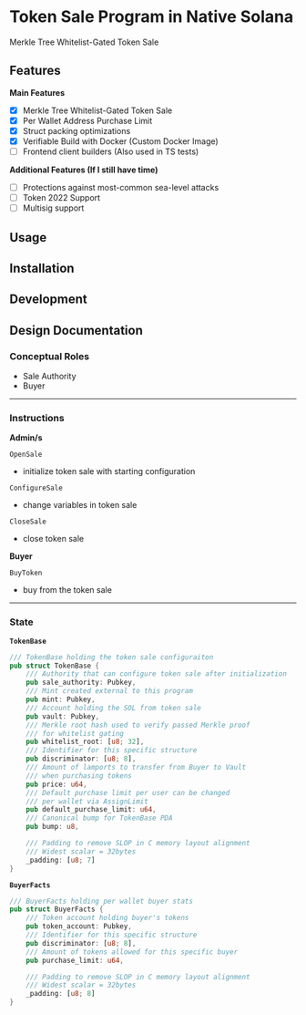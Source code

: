 # Token Sale Program in Native Solana

Merkle Tree Whitelist-Gated Token Sale

## Features
**Main Features**
- [x] Merkle Tree Whitelist-Gated Token Sale
- [x] Per Wallet Address Purchase Limit
- [x] Struct packing optimizations
- [x] Verifiable Build with Docker (Custom Docker Image)
- [ ] Frontend client builders (Also used in TS tests)

**Additional Features (If I still have time)**
- [ ] Protections against most-common sea-level attacks
- [ ] Token 2022 Support
- [ ] Multisig support

## Usage

## Installation 

## Development

## Design Documentation

### Conceptual Roles
- Sale Authority
- Buyer

<hr />

### Instructions

**Admin/s**

`OpenSale`
- initialize token sale with starting configuration

`ConfigureSale`
- change variables in token sale

`CloseSale`
- close token sale

**Buyer**

`BuyToken`
- buy from the token sale

<hr />

### State

**`TokenBase`**

```rust
/// TokenBase holding the token sale configuraiton
pub struct TokenBase {
    /// Authority that can configure token sale after initialization
    pub sale_authority: Pubkey,
    /// Mint created external to this program
    pub mint: Pubkey,
    /// Account holding the SOL from token sale
    pub vault: Pubkey,
    /// Merkle root hash used to verify passed Merkle proof
    /// for whitelist gating
    pub whitelist_root: [u8; 32],
    /// Identifier for this specific structure
    pub discriminator: [u8; 8],
    /// Amount of lamports to transfer from Buyer to Vault 
    /// when purchasing tokens
    pub price: u64,
    /// Default purchase limit per user can be changed
    /// per wallet via AssignLimit
    pub default_purchase_limit: u64,
    /// Canonical bump for TokenBase PDA
    pub bump: u8,

    /// Padding to remove SLOP in C memory layout alignment
    /// Widest scalar = 32bytes
    _padding: [u8; 7]
}
```

**`BuyerFacts`**

```rust
/// BuyerFacts holding per wallet buyer stats
pub struct BuyerFacts {
    /// Token account holding buyer's tokens
    pub token_account: Pubkey,
    /// Identifier for this specific structure
    pub discriminator: [u8; 8],
    /// Amount of tokens allowed for this specific buyer
    pub purchase_limit: u64,

    /// Padding to remove SLOP in C memory layout alignment
    /// Widest scalar = 32bytes
    _padding: [u8; 8]
}
```
